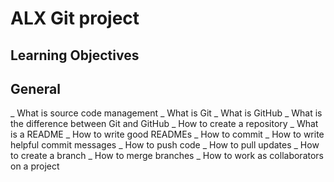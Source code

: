 # ALX Git project
## Learning Objectives

## General
_ What is source code management
_ What is Git
_ What is GitHub
_ What is the difference between Git and GitHub
_ How to create a repository
_ What is a README
_ How to write good READMEs
_ How to commit
_ How to write helpful commit messages
_ How to push code
_ How to pull updates
_ How to create a branch
_ How to merge branches
_ How to work as collaborators on a project
